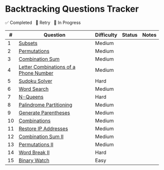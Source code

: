 # Backtracking Questions Tracker

✅ Completed &nbsp; 🔄 Retry &nbsp; 🚧 In Progress

| #  | Question                                                                                       | Difficulty | Status   | Notes                                  |
|----|------------------------------------------------------------------------------------------------|------------|----------|----------------------------------------|
| 1  | [Subsets](https://leetcode.com/problems/subsets/)                                              | Medium     |        |                                        |
| 2  | [Permutations](https://leetcode.com/problems/permutations/)                                    | Medium     |        |                                        |
| 3  | [Combination Sum](https://leetcode.com/problems/combination-sum/)                              | Medium     |        |                                        |
| 4  | [Letter Combinations of a Phone Number](https://leetcode.com/problems/letter-combinations-of-a-phone-number/) | Medium |        |                                        |
| 5  | [Sudoku Solver](https://leetcode.com/problems/sudoku-solver/)                                  | Hard       |        |                                        |
| 6  | [Word Search](https://leetcode.com/problems/word-search/)                                      | Medium     |        |                                        |
| 7  | [N-Queens](https://leetcode.com/problems/n-queens/)                                            | Hard       |        |                                        |
| 8  | [Palindrome Partitioning](https://leetcode.com/problems/palindrome-partitioning/)              | Medium     |        |                                        |
| 9  | [Generate Parentheses](https://leetcode.com/problems/generate-parentheses/)                    | Medium     |        |                                        |
| 10 | [Combinations](https://leetcode.com/problems/combinations/)                                    | Medium     |        |                                        |
| 11 | [Restore IP Addresses](https://leetcode.com/problems/restore-ip-addresses/)                    | Medium     |        |                                        |
| 12 | [Combination Sum II](https://leetcode.com/problems/combination-sum-ii/)                        | Medium     |        |                                        |
| 13 | [Permutations II](https://leetcode.com/problems/permutations-ii/)                              | Medium     |        |                                        |
| 14 | [Word Break II](https://leetcode.com/problems/word-break-ii/)                                  | Hard       |        |                                        |
| 15 | [Binary Watch](https://leetcode.com/problems/binary-watch/)                                    | Easy       |        |                                        |
